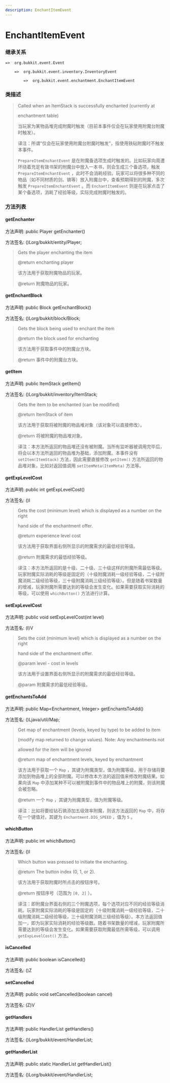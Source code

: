 ```yaml
---
description: EnchantItemEvent
---
```


# EnchantItemEvent

### 继承关系

    =>  org.bukkit.event.Event

        =>  org.bukkit.event.inventory.InventoryEvent

            =>  org.bukkit.event.enchantment.EnchantItemEvent

### 类描述

> Called when an ItemStack is successfully enchanted (currently at
>
> enchantment table)
>
> 当玩家为某物品堆完成附魔时触发（目前本事件仅会在玩家使用附魔台附魔时触发）。
>
> 译注：所谓“仅会在玩家使用附魔台附魔时触发”，指使用铁砧附魔时不触发本事件。
>
> `PrepareItemEnchantEvent` 是在附魔备选项生成时触发的。比如玩家向周遭环绕着充足有效书架的附魔台中放入一本书，则会生成三个备选项，触发 `PrepareItemEnchantEvent` ，此时不会消耗经验。玩家可以将很多种不同的物品（如不同材质的剑、镐等）放入附魔台中，查看预期得到的附魔，多次触发 `PrepareItemEnchantEvent` 。而 `EnchantItemEvent` 则是在玩家点击了某个备选项，消耗了经验等级，实际完成附魔时触发的。

### 方法列表

#### getEnchanter

方法声明: public Player getEnchanter()

方法签名: ()Lorg/bukkit/entity/Player;

> Gets the player enchanting the item
>
> @return enchanting player
>
> 该方法用于获取附魔物品的玩家。
>
> @return 附魔物品的玩家。

#### getEnchantBlock

方法声明: public Block getEnchantBlock()

方法签名: ()Lorg/bukkit/block/Block;

> Gets the block being used to enchant the item
>
> @return the block used for enchanting
>
> 该方法用于获取事件中的附魔台方块。
>
> @return 事件中的附魔台方块。

#### getItem

方法声明: public ItemStack getItem()

方法签名: ()Lorg/bukkit/inventory/ItemStack;

> Gets the item to be enchanted (can be modified)
>
> @return ItemStack of item
>
> 该方法用于获取将被附魔的物品堆对象（该对象可以直接修改）。
>
> @return 将被附魔的物品堆对象。
>
> 译注：本方法所返回的物品堆还没有被附魔。当所有监听器被调用完毕后，将会以本方法所返回的物品堆为基础，添加附魔。本事件没有 `setItem(ItemStack)` 方法，因此需要直接修改 `getItem()` 方法所返回的物品堆对象，比如对返回值调用 `setItemMeta(ItemMeta)` 方法等。

#### getExpLevelCost

方法声明: public int getExpLevelCost()

方法签名: ()I

> Gets the cost (minimum level) which is displayed as a number on the right
>
> hand side of the enchantment offer.
>
> @return experience level cost
>
> 该方法用于获取界面右侧所显示的附魔需求的最低经验等级。
>
> @return 附魔需求的最低经验等级。
>
> 译注：本方法所返回的是十级、二十级、三十级这样的附魔所需最低等级。玩家附魔实际消耗的等级是固定的（十级附魔消耗一级经验等级，二十级附魔消耗二级经验等级，三十级附魔消耗三级经验等级）。但是随着书架数量的增减，玩家附魔所需要达到的等级会发生变化。如果需要获取实际消耗的等级，可以使用 `whichButton()` 方法进行计算。

#### setExpLevelCost

方法声明: public void setExpLevelCost(int level)

方法签名: (I)V

> Sets the cost (minimum level) which is displayed as a number on the right
>
> hand side of the enchantment offer.
>
> @param level - cost in levels
>
> 该方法用于设置界面右侧所显示的附魔需求的最低经验等级。
>
> @param 附魔需求的最低经验等级。

#### getEnchantsToAdd

方法声明: public Map<Enchantment, Integer> getEnchantsToAdd()

方法签名: ()Ljava/util/Map;

> Get map of enchantment (levels, keyed by type) to be added to item
>
> (modify map returned to change values). Note: Any enchantments not
>
> allowed for the item will be ignored
>
> @return map of enchantment levels, keyed by enchantment
>
> 该方法用于获取一个 `Map` ，其键为附魔类型，值为附魔等级，用于存储将要添加到物品堆上的全部附魔。可以修改本方法的返回值来修改附魔结果。如果向该 `Map` 中添加某种不可以被附魔到事件中的物品堆上的附魔，则该附魔会被忽略。
>
> @return 一个 `Map` ，其键为附魔类型，值为附魔等级。
>
> 译注：比如将要给钻石镐添加五级效率附魔，则该方法返回的 `Map` 中，将存在一个键值对，其键为 `Enchantment.DIG_SPEED` ，值为 `5` 。

#### whichButton

方法声明: public int whichButton()

方法签名: ()I

> Which button was pressed to initiate the enchanting.
>
> @return The button index (0, 1, or 2).
>
> 该方法用于获取附魔时所点击的按钮序号。
>
> @return 按钮序号（范围为 `[0, 2]` ）。
>
> 译注：即附魔台界面右侧的三个附魔选项，每个选项对应不同的经验等级消耗。玩家附魔实际消耗的等级是固定的（十级附魔消耗一级经验等级，二十级附魔消耗二级经验等级，三十级附魔消耗三级经验等级）。本方法返回值加一，即为玩家实际消耗的经验等级数。随着书架数量的增减，玩家附魔所需要达到的等级会发生变化。如果需要获取附魔最低所需等级，可以调用 `getExpLevelCost()` 方法。

#### isCancelled

方法声明: public boolean isCancelled()

方法签名: ()Z

#### setCancelled

方法声明: public void setCancelled(boolean cancel)

方法签名: (Z)V

#### getHandlers

方法声明: public HandlerList getHandlers()

方法签名: ()Lorg/bukkit/event/HandlerList;

#### getHandlerList

方法声明: public static HandlerList getHandlerList()

方法签名: ()Lorg/bukkit/event/HandlerList;